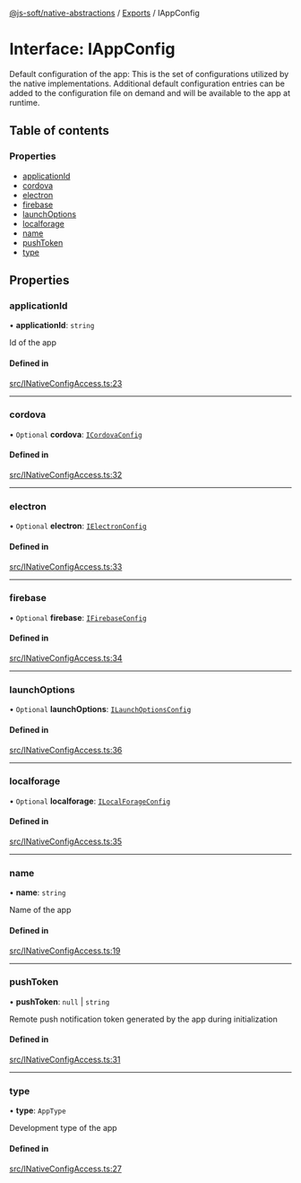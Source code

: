 [@js-soft/native-abstractions](../README.md) / [Exports](../modules.md) / IAppConfig

# Interface: IAppConfig

Default configuration of the app: This is the set of configurations utilized by the native implementations.
Additional default configuration entries can be added to the configuration file on demand and will be available to the app at runtime.

## Table of contents

### Properties

-   [applicationId](IAppConfig.md#applicationid)
-   [cordova](IAppConfig.md#cordova)
-   [electron](IAppConfig.md#electron)
-   [firebase](IAppConfig.md#firebase)
-   [launchOptions](IAppConfig.md#launchoptions)
-   [localforage](IAppConfig.md#localforage)
-   [name](IAppConfig.md#name)
-   [pushToken](IAppConfig.md#pushtoken)
-   [type](IAppConfig.md#type)

## Properties

### applicationId

• **applicationId**: `string`

Id of the app

#### Defined in

[src/INativeConfigAccess.ts:23](https://github.com/js-soft/ts-native-access/blob/68cf98a/packages/abstractions/src/INativeConfigAccess.ts#L23)

---

### cordova

• `Optional` **cordova**: [`ICordovaConfig`](ICordovaConfig.md)

#### Defined in

[src/INativeConfigAccess.ts:32](https://github.com/js-soft/ts-native-access/blob/68cf98a/packages/abstractions/src/INativeConfigAccess.ts#L32)

---

### electron

• `Optional` **electron**: [`IElectronConfig`](IElectronConfig.md)

#### Defined in

[src/INativeConfigAccess.ts:33](https://github.com/js-soft/ts-native-access/blob/68cf98a/packages/abstractions/src/INativeConfigAccess.ts#L33)

---

### firebase

• `Optional` **firebase**: [`IFirebaseConfig`](IFirebaseConfig.md)

#### Defined in

[src/INativeConfigAccess.ts:34](https://github.com/js-soft/ts-native-access/blob/68cf98a/packages/abstractions/src/INativeConfigAccess.ts#L34)

---

### launchOptions

• `Optional` **launchOptions**: [`ILaunchOptionsConfig`](ILaunchOptionsConfig.md)

#### Defined in

[src/INativeConfigAccess.ts:36](https://github.com/js-soft/ts-native-access/blob/68cf98a/packages/abstractions/src/INativeConfigAccess.ts#L36)

---

### localforage

• `Optional` **localforage**: [`ILocalForageConfig`](ILocalForageConfig.md)

#### Defined in

[src/INativeConfigAccess.ts:35](https://github.com/js-soft/ts-native-access/blob/68cf98a/packages/abstractions/src/INativeConfigAccess.ts#L35)

---

### name

• **name**: `string`

Name of the app

#### Defined in

[src/INativeConfigAccess.ts:19](https://github.com/js-soft/ts-native-access/blob/68cf98a/packages/abstractions/src/INativeConfigAccess.ts#L19)

---

### pushToken

• **pushToken**: `null` \| `string`

Remote push notification token generated by the app during initialization

#### Defined in

[src/INativeConfigAccess.ts:31](https://github.com/js-soft/ts-native-access/blob/68cf98a/packages/abstractions/src/INativeConfigAccess.ts#L31)

---

### type

• **type**: `AppType`

Development type of the app

#### Defined in

[src/INativeConfigAccess.ts:27](https://github.com/js-soft/ts-native-access/blob/68cf98a/packages/abstractions/src/INativeConfigAccess.ts#L27)
